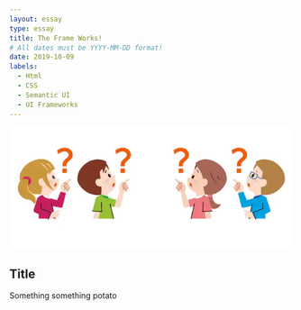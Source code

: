 ```yaml
---
layout: essay
type: essay
title: The Frame Works!
# All dates must be YYYY-MM-DD format!
date: 2019-10-09
labels:
  - Html
  - CSS
  - Semantic UI
  - UI Frameworks
---
```

<img class="ui floated right rounded image" src="../images/questions.png">


## Title

Something something potato

